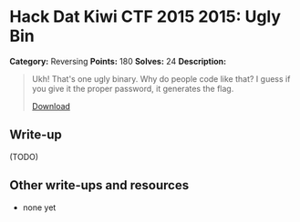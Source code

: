 # Hack Dat Kiwi CTF 2015 2015: Ugly Bin

**Category:** Reversing
**Points:** 180
**Solves:** 24
**Description:**

> Ukh! That's one ugly binary. Why do people code like that? I guess if you give it the proper password, it generates the flag.
> 
> [Download](./ugly-bin)


## Write-up

(TODO)

## Other write-ups and resources

* none yet
